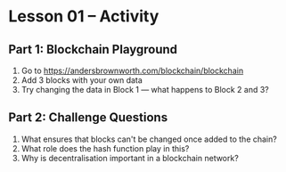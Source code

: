# Lesson 01 – Activity

## Part 1: Blockchain Playground
1. Go to https://andersbrownworth.com/blockchain/blockchain
2. Add 3 blocks with your own data
3. Try changing the data in Block 1 — what happens to Block 2 and 3?

## Part 2: Challenge Questions
1. What ensures that blocks can't be changed once added to the chain?
2. What role does the hash function play in this?
3. Why is decentralisation important in a blockchain network?
